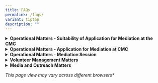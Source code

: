 ```yaml
---
title: FAQs
permalink: /faqs/
variant: tiptap
description: ""
---
```

<p></p>
<div data-type="detailGroup" class="isomer-accordion isomer-accordion-white">
<details class="isomer-details">
<summary><strong>Operational Matters - Suitability of Application for Mediation at the CMC</strong>
</summary>
<div data-type="detailsContent" class="isomer-details-content">
<p></p>
<blockquote>
<h4>Can the CMC accept cases involving neighbour disputes in private condominium or landed property?</h4>
</blockquote>
<p>We accept cases involving neighbour disputes both in public and private
estates which include landed properties, condominiums and private apartments.</p>
<hr>
<blockquote>
<h4>Why is the CMC accepting a mediation application without carrying out any investigations?</h4>
</blockquote>
<p>The CMC does not carry out investigations. Our primary focus is on facilitating
discussions between disputing parties.</p>
<p>Through mediation, we aim to help parties communicate effectively, explore
solutions and reach mutually beneficial agreements.</p>
<hr>
<blockquote>
<h4>Do I need evidence to lodge a case with the CMC?</h4>
</blockquote>
<p>You do not have to produce any evidence before applying for mediation
at the CMC.</p>
<hr>
<blockquote>
<h4>How many people can attend the mediation session?</h4>
</blockquote>
<p>Excluding family disputes, we allow up to two persons from each party,
who are directly involved with the dispute, to attend the mediation session.</p>
<p>For a satellite mediation session, only one person from each party will
attend the session.</p>
<hr>
<blockquote>
<h4>Can I get my family members/agent to attend the mediation session on my behalf?</h4>
</blockquote>
<p>If your family member or agent has been issued with a Power of Attorney
to manage your affairs, you can authorise them to attend the session on
your behalf.</p>
<p>For all other reasons, please contact us.&nbsp;</p>
<p>For <strong>Court-Directed </strong>Mediation, only parties named in the
Order of Court will attend the mediation session.</p>
<hr>
<blockquote>
<h4>Can I get a lawyer to attend the mediation with me?</h4>
</blockquote>
<p>At the CMC, lawyers are not allowed to attend the mediation sessions with
the parties.&nbsp;</p>
<p>If you require legal advice, it is advisable to seek it separately before
the mediation session.</p>
<p></p>
</div>
</details>
<details class="isomer-details">
<summary><strong>Operational Matters - Application for Mediation at CMC</strong>
</summary>
<div data-type="detailsContent" class="isomer-details-content">
<p></p>
<p></p>
<blockquote>
<h4>If the Respondent ignores or declines the CMC invitation, what are my other options? Can I bring the case up to the Community Disputes Resolution Tribunals (CDRT)?</h4>
</blockquote>
<p></p>
<p>For voluntary mediation, we can only proceed to arrange a mediation session
when both parties are willing to participate.&nbsp;</p>
<p><strong><u>Neighbour Disputes</u></strong>
</p>
<p>If the Respondent declines or fails to respond to a mediation invitation,
you have the option of filing a claim at the CDRT.</p>
<p><strong><u>Other Relational Disputes</u></strong>
</p>
<p>For other types of disputes, you may explore various options to address
the dispute, including to seek legal advice or to file an application with
the courts.</p>
<p></p>
<p>&nbsp;</p>
</div>
</details>
<details class="isomer-details">
<summary><strong>Operational Matters - Mediation Session</strong>
</summary>
<div data-type="detailsContent" class="isomer-details-content">
<p></p>
<blockquote>
<h4>Can I record the mediation session?</h4>
</blockquote>
<p>The mediation at the CMC is a confidential process, as outlined in the
CMC Act, Cap 49A.</p>
<p>To maintain confidentiality and to provide a safe space for parties to
share without fear, no photography, videography or audio recording is allowed
during the mediation session.</p>
<p>Should we realise that a recording has taken place, the party responsible
will be asked to delete the content, in the presence of the mediators or
the CMC officer.</p>
<hr>
<blockquote>
<h4>Is a CMC Settlement Agreement legally binding?</h4>
</blockquote>
<p>Once a Settlement Agreement is signed, it is binding on the parties who
signed it, which means that you can use the document as evidence to support
legal proceedings.</p>
<p></p>
<p>&nbsp;</p>
</div>
</details>
<details class="isomer-details">
<summary><strong>Volunteer Management Matters</strong>
</summary>
<div data-type="detailsContent" class="isomer-details-content">
<p></p>
<blockquote>
<h4>Is the CMC recruiting any new volunteers?</h4>
</blockquote>
<p>The CMC recruits new volunteers every year, with applications closing
at the end of September.</p>
<p>Only shortlisted candidates will be invited to attend the Selection Interviews,
which are usually held from October to November each year.</p>
</div>
</details>
<details class="isomer-details">
<summary><strong>Media and Outreach Matters</strong>
</summary>
<div data-type="detailsContent" class="isomer-details-content">
<p></p>
<blockquote>
<h4>I would like to request a briefing by the CMC.</h4>
</blockquote>
<p>Please call the MinLaw Enquiry Line at 1800 2255* 529 during office hours
or submit your request using the online form <a href="https://eservices.mlaw.gov.sg/enquiry/" rel="noopener noreferrer nofollow" target="_blank">here</a>.</p>
<hr>
<blockquote>
<h4>Where do I obtain relevant reports or statistics about the CMC?</h4>
</blockquote>
<p>For specific CMC-related statistics, you may submit your request using
the online form <a href="https://eservices.mlaw.gov.sg/enquiry/" rel="noopener noreferrer nofollow" target="_blank">here</a>.</p>
<hr>
<blockquote>
<h4>&nbsp;I would like to conduct a media interview.</h4>
</blockquote>
<p>Please call the MinLaw Enquiry Line at 1800 2255 529* during office hours
or submit your request using the online form <a href="https://eservices.mlaw.gov.sg/enquiry/" rel="noopener noreferrer nofollow" target="_blank">here </a>stating the nature
and purpose of your request.</p>
<hr>
<blockquote>
<h4>I would like to collaborate with the CMC on an event. Who can I speak to?</h4>
</blockquote>
<p>Please call the MinLaw Enquiry Line at 1800 2255 529* during office hours
or submit your request using the online form <a href="https://eservices.mlaw.gov.sg/enquiry/" rel="noopener noreferrer nofollow" target="_blank">here </a>stating the nature
and purpose of your request.</p>
<hr>
<blockquote>
<h4>My agency would like to request for CMC’s collaterals.</h4>
</blockquote>
<p>Please call the MinLaw Enquiry Line at 1800 2255 529* during office hours
or submit your request using the online form <a href="https://eservices.mlaw.gov.sg/enquiry/" rel="noopener noreferrer nofollow" target="_blank">here</a>.</p>
<p></p>
</div>
</details>
</div>
<p></p>
<p><em>This page view may vary across different browsers*</em>
</p>